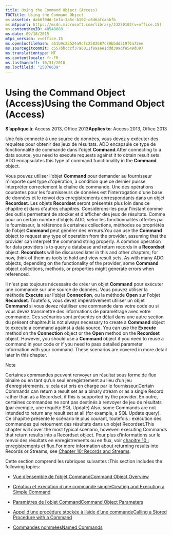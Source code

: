```yaml
---
title: Using the Command Object (Access)
TOCTitle: Using the Command Object
ms:assetid: dab6f0dd-1efa-3a5c-b192-c6d6afcaabfb
ms:mtpsurl: https://msdn.microsoft.com/library/JJ250102(v=office.15)
ms:contentKeyID: 48548088
ms.date: 09/18/2015
mtps_version: v=office.15
ms.openlocfilehash: a51b9c22524a9cfc2582687c89bbdd519f6a73ee
ms.sourcegitcommit: c557bbcccf37a6011f89aae1ddd399dfe549d087
ms.translationtype: MT
ms.contentlocale: fr-FR
ms.lasthandoff: 10/31/2018
ms.locfileid: "25878639"
---
```

# <a name="using-the-command-object-access"></a><span data-ttu-id="08a80-102">Using the Command Object (Access)</span><span class="sxs-lookup"><span data-stu-id="08a80-102">Using the Command Object (Access)</span></span>


<span data-ttu-id="08a80-103">**S’applique à**: Access 2013, Office 2013</span><span class="sxs-lookup"><span data-stu-id="08a80-103">**Applies to**: Access 2013, Office 2013</span></span>

<span data-ttu-id="08a80-p101">Une fois connecté à une source de données, vous devez y exécuter des requêtes pour obtenir des jeux de résultats. ADO encapsule ce type de fonctionnalité de commande dans l'objet **Command**.</span><span class="sxs-lookup"><span data-stu-id="08a80-p101">After connecting to a data source, you need to execute requests against it to obtain result sets. ADO encapsulates this type of command functionality in the **Command** object.</span></span>

<span data-ttu-id="08a80-p102">Vous pouvez utiliser l'objet **Command** pour demander au fournisseur n'importe quel type d'opération, à condition que ce dernier puisse interpréter correctement la chaîne de commande. Une des opérations courantes pour les fournisseurs de données est l'interrogation d'une base de données et le renvoi des enregistrements correspondants dans un objet **Recordset**. Les objets **Recordset** seront présentés plus loin dans ce chapitre et dans d'autres chapitres. Considérons-les pour l'instant comme des outils permettant de stocker et d'afficher des jeux de résultats. Comme pour un certain nombre d'objets ADO, selon les fonctionnalités offertes par le fournisseur, la référence à certaines collections, méthodes ou propriétés de l'objet **Command** peut générer des erreurs.</span><span class="sxs-lookup"><span data-stu-id="08a80-p102">You can use the **Command** object to request any type of operation from the provider, assuming that the provider can interpret the command string properly. A common operation for data providers is to query a database and return records in a **Recordset** object. **Recordset**s will be discussed later in this and other chapters; for now, think of them as tools to hold and view result sets. As with many ADO objects, depending on the functionality of the provider, some **Command** object collections, methods, or properties might generate errors when referenced.</span></span>

<span data-ttu-id="08a80-p103">Il n'est pas toujours nécessaire de créer un objet **Command** pour exécuter une commande sur une source de données. Vous pouvez utiliser la méthode **Execute** sur l'objet **Connection**, ou la méthode **Open** sur l'objet **Recordset**. Toutefois, vous devez impérativement utiliser un objet **Command** si vous devez réutiliser une commande dans votre code ou si vous devez transmettre des informations de paramétrage avec votre commande. Ces scénarios sont présentés en détail dans une autre section du présent chapitre.</span><span class="sxs-lookup"><span data-stu-id="08a80-p103">It is not always necessary to create a **Command** object to execute a command against a data source. You can use the **Execute** method on the **Connection** object or the **Open** method on the **Recordset** object. However, you should use a **Command** object if you need to reuse a command in your code or if you need to pass detailed parameter information with your command. These scenarios are covered in more detail later in this chapter.</span></span>

> [!NOTE]
> <span data-ttu-id="08a80-114">Certaines commandes peuvent renvoyer un résultat sous forme de flux binaire ou en tant qu’un seul enregistrement au lieu d’un jeu d’enregistrements, si cela est pris en charge par le fournisseur.</span><span class="sxs-lookup"><span data-stu-id="08a80-114">Certain Commands can return a result set as a binary stream or as a single Record rather than as a Recordset, if this is supported by the provider.</span></span> <span data-ttu-id="08a80-115">En outre, certaines commandes ne sont pas destinés à renvoyer de jeu de résultats (par exemple, une requête SQL Update).</span><span class="sxs-lookup"><span data-stu-id="08a80-115">Also, some Commands are not intended to return any result set at all (for example, a SQL Update query).</span></span> <span data-ttu-id="08a80-116">Ce chapitre présente le scénario le plus courant, toutefois : exécution des commandes qui retournent des résultats dans un objet Recordset.</span><span class="sxs-lookup"><span data-stu-id="08a80-116">This chapter will cover the most typical scenario, however: executing Commands that return results into a Recordset object.</span></span> <span data-ttu-id="08a80-117">Pour plus d’informations sur le renvoi des résultats en enregistrements ou en flux, voir [chapitre 10 : enregistrements et flux](chapter-10-records-and-streams.md).</span><span class="sxs-lookup"><span data-stu-id="08a80-117">For more information about returning results into Records or Streams, see [Chapter 10: Records and Streams](chapter-10-records-and-streams.md).</span></span>

<span data-ttu-id="08a80-118">Cette section comprend les rubriques suivantes :</span><span class="sxs-lookup"><span data-stu-id="08a80-118">This section includes the following topics:</span></span>

- [<span data-ttu-id="08a80-119">Vue d’ensemble de l’objet Command</span><span class="sxs-lookup"><span data-stu-id="08a80-119">Command Object Overview</span></span>](command-object-overview.md)

- [<span data-ttu-id="08a80-120">Création et exécution d’une commande simple</span><span class="sxs-lookup"><span data-stu-id="08a80-120">Creating and Executing a Simple Command</span></span>](creating-and-executing-a-simple-command.md)

- [<span data-ttu-id="08a80-121">Paramètres de l’objet Command</span><span class="sxs-lookup"><span data-stu-id="08a80-121">Command Object Parameters</span></span>](command-object-parameters.md)

- [<span data-ttu-id="08a80-122">Appel d’une procédure stockée à l’aide d’une commande</span><span class="sxs-lookup"><span data-stu-id="08a80-122">Calling a Stored Procedure with a Command</span></span>](calling-a-stored-procedure-with-a-command.md)

- [<span data-ttu-id="08a80-123">Commandes nommées</span><span class="sxs-lookup"><span data-stu-id="08a80-123">Named Commands</span></span>](named-commands.md)
